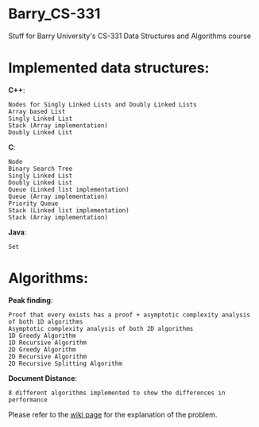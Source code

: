 Barry_CS-331
============

Stuff for Barry University's CS-331 Data Structures and Algorithms course


Implemented data structures:
============
**C++**:

	Nodes for Singly Linked Lists and Doubly Linked Lists
	Array based List
	Singly Linked List
	Stack (Array implementation)
	Doubly Linked List
**C**:

	Node
	Binary Search Tree
	Singly Linked List
	Doubly Linked List
	Queue (Linked list implementation)
	Queue (Array implementation)
	Priority Queue
	Stack (Linked list implementation)
	Stack (Array implementation)

**Java**:

	Set

Algorithms:
============
**Peak finding**:
	
	Proof that every exists has a proof + asymptotic complexity analysis of both 1D algorithms
	Asymptotic complexity analysis of both 2D algorithms
	1D Greedy Algorithm
	1D Recursive Algorithm
	2D Greedy Algorithm
	2D Recursive Algorithm
	2D Recursive Splitting Algorithm

**Document Distance**:

	8 different algorithms implemented to show the differences in performance
Please refer to the [wiki page](https://github.com/HugoSTorres/Barry_CS-331/wiki/Document-Distance-Problem) for the explanation of the problem.	

		

